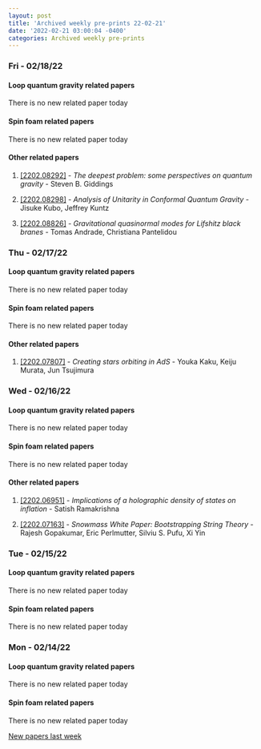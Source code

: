 ```yaml
---
layout: post
title: 'Archived weekly pre-prints 22-02-21'
date: '2022-02-21 03:00:04 -0400'
categories: Archived weekly pre-prints
---
```



### Fri - 02/18/22

#### Loop quantum gravity related papers

There is no new related paper today 

#### Spin foam related papers

There is no new related paper today 



#### Other related papers

1. [[2202.08292]](https://arxiv.org/abs/2202.08292) - *The deepest problem: some perspectives on quantum gravity* - Steven B. Giddings

1. [[2202.08298]](https://arxiv.org/abs/2202.08298) - *Analysis of Unitarity in Conformal Quantum Gravity* - Jisuke Kubo, Jeffrey Kuntz

1. [[2202.08826]](https://arxiv.org/abs/2202.08826) - *Gravitational quasinormal modes for Lifshitz black branes* - Tomas Andrade, Christiana Pantelidou



### Thu - 02/17/22

#### Loop quantum gravity related papers

There is no new related paper today 

#### Spin foam related papers

There is no new related paper today 



#### Other related papers

1. [[2202.07807]](https://arxiv.org/abs/2202.07807) - *Creating stars orbiting in AdS* - Youka Kaku, Keiju Murata, Jun Tsujimura



### Wed - 02/16/22

#### Loop quantum gravity related papers

There is no new related paper today 

#### Spin foam related papers

There is no new related paper today 



#### Other related papers

1. [[2202.06951]](https://arxiv.org/abs/2202.06951) - *Implications of a holographic density of states on inflation* - Satish Ramakrishna

1. [[2202.07163]](https://arxiv.org/abs/2202.07163) - *Snowmass White Paper: Bootstrapping String Theory* - Rajesh Gopakumar, Eric Perlmutter, Silviu S. Pufu, Xi Yin



### Tue - 02/15/22

#### Loop quantum gravity related papers

There is no new related paper today 

#### Spin foam related papers

There is no new related paper today 

### Mon - 02/14/22

#### Loop quantum gravity related papers

There is no new related paper today 

#### Spin foam related papers

There is no new related paper today 




[New papers last week]({{site.url}}/archived/weekly/pre-prints/2022/02/14/archived_weekly_papers.html)